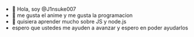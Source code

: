 - 👋 Hola, soy @J1nsuke007
- 👀 me gusta el anime y me gusta la programacion
- 🌱 quisiera aprender mucho sobre JS y node.js
- espero que ustedes me ayuden a avanzar y espero en poder ayudarlos

<!---
J1nsuke007/J1nsuke007 is a ✨ special ✨ repository because its `README.md` (this file) appears on your GitHub profile.
You can click the Preview link to take a look at your changes.
--->
